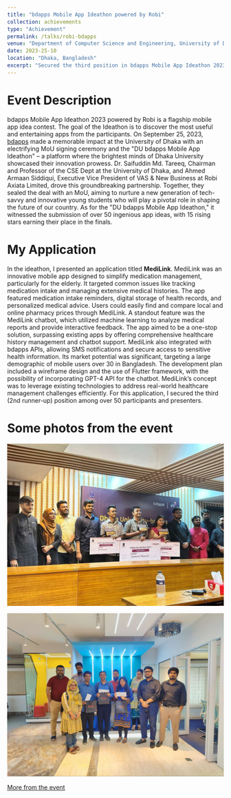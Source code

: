 ```yaml
---
title: "bdapps Mobile App Ideathon powered by Robi"
collection: achievements
type: "Achievement"
permalink: /talks/robi-bdapps
venue: "Department of Computer Science and Engineering, University of Dhaka"
date: 2023-25-10
location: "Dhaka, Bangladesh"
excerpt: "Secured the third position in bdapps Mobile App Ideathon 2023 powered by Robi for my application idea titled **MediLink**"
---
```


Event Description
=========
bdapps Mobile App Ideathon 2023 powered by Robi is a flagship mobile app idea contest. The goal of the Ideathon is to discover the most useful and entertaining apps from the participants. On September 25, 2023, [bdapps](https://www.robi.com.bd/en/personal/digital-solutions/bdapps) made a memorable impact at the University of Dhaka with an electrifying MoU signing ceremony and the "DU bdapps Mobile App Ideathon" – a platform where the brightest minds of Dhaka University showcased their innovation prowess. Dr. Saifuddin Md. Tareeq, Chairman and Professor of the CSE Dept at the University of Dhaka, and Ahmed Armaan Siddiqui, Executive Vice President of VAS & New Business at Robi Axiata Limited, drove this groundbreaking partnership. Together, they sealed the deal with an MoU, aiming to nurture a new generation of tech-savvy and innovative young students who will play a pivotal role in shaping the future of our country. As for the "DU bdapps Mobile App Ideathon," it witnessed the submission of over 50 ingenious app ideas, with 15 rising stars earning their place in the finals.

My Application
=========
In the ideathon, I presented an application titled **MediLink**. MediLink was an innovative mobile app designed to simplify medication management, particularly for the elderly. It targeted common issues like tracking medication intake and managing extensive medical histories. The app featured medication intake reminders, digital storage of health records, and personalized medical advice. Users could easily find and compare local and online pharmacy prices through MediLink. A standout feature was the MediLink chatbot, which utilized machine learning to analyze medical reports and provide interactive feedback. The app aimed to be a one-stop solution, surpassing existing apps by offering comprehensive healthcare history management and chatbot support. MediLink also integrated with bdapps APIs, allowing SMS notifications and secure access to sensitive health information. Its market potential was significant, targeting a large demographic of mobile users over 30 in Bangladesh. The development plan included a wireframe design and the use of Flutter framework, with the possibility of incorporating GPT-4 API for the chatbot. MediLink’s concept was to leverage existing technologies to address real-world healthcare management challenges efficiently. For this application, I secured the third (2nd runner-up) position among over 50 participants and presenters.

Some photos from the event
======

![robi-bdapps-image-1](/images/robi-bdapps/robi-bdapps-1.jpg)

![robi-bdapps-image-2](/images/robi-bdapps/robi-bdapps-2.jpg)

[More from the event](https://www.youtube.com/watch?v=FEKAZzdrdc8)



